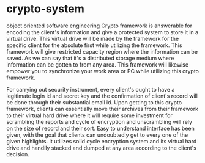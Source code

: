 # crypto-system
object oriented software engineering
Crypto framework is answerable for encoding the client's information and give a protected system to store it in a virtual drive. This virtual drive will be made by the framework for the specific client for the absolute first while utilizing the framework. This framework will give restricted capacity region where the information can be saved. As we can say that it's a distributed storage medium where information can be gotten to from any area. This framework will likewise empower you to synchronize your work area or PC while utilizing this crypto framework. 

For carrying out security instrument, every client's ought to have a legitimate login id and secret key and the confirmation of client's record will be done through their substantial email id. Upon getting to this crypto framework, clients can essentially move their archives from their framework to their virtual hard drive where it will require some investment for scrambling the reports and cycle of encryption and unscrambling will rely on the size of record and their sort. Easy to understand interface has been given, with the goal that clients can undoubtedly get to every one of the given highlights. It utilizes solid cycle encryption system and its virtual hard drive and handily stacked and dumped at any area according to the client's decision.
